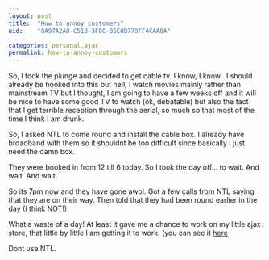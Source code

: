 ```yaml
---
layout: post
title:  "How to annoy customers"
uid:	"8A97A2A8-C510-3F8C-85E8B779FF4CAA8A"

categories: personal,ajax
permalink: how-to-annoy-customers
---
```

So, I took the plunge and decided to get cable tv. I know, I know.. I should already be hooked into this but hell, I watch movies mainly rather than mainstream TV but I thought, I am going to have a few weeks off and it will be nice to have some good TV to watch (ok, debatable) but also the fact that I get terrible reception through the aerial, so much so that most of the time I think I am drunk.

So, I asked NTL to come round and install the cable box. I already have broadband with them so it shouldnt be too difficult since basically I just need the damn box. 

They were booked in from 12 till 6 today. So I took the day off... to wait. And wait. And wait.

So its 7pm now and they have gone awol. Got a few calls from NTL saying that they are on their way. Then told that they had been round earlier in the day (I think NOT!)  

What  a waste of a day! At least it gave me a chance to work on my little ajax store, that little by little I am getting it to work.  (you can see it <a href="/ajaxstore/">here</a>

Dont use NTL.